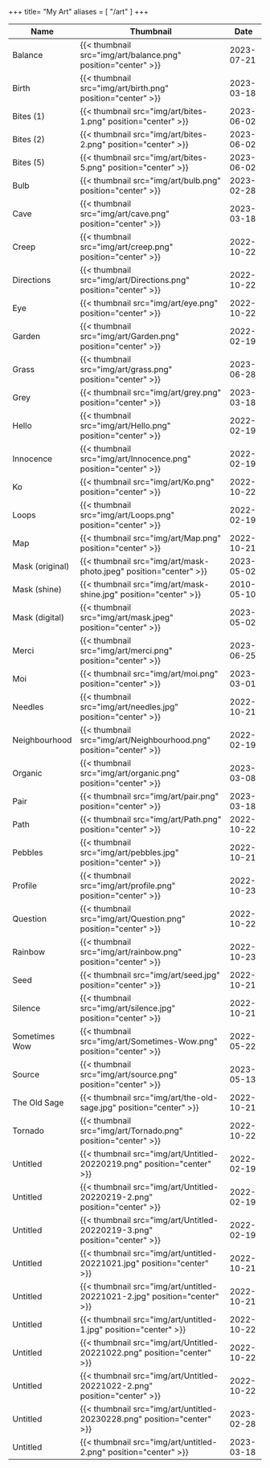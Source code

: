 +++
title= "My Art"
aliases = [
   "/art"
]
+++


| Name | Thumbnail | Date |
|------|-----------|------|
|Balance|{{< thumbnail src="img/art/balance.png" position="center" >}}|2023-07-21|
|Birth|{{< thumbnail src="img/art/birth.png" position="center" >}}|2023-03-18|
|Bites (1)|{{< thumbnail src="img/art/bites-1.png" position="center" >}}|2023-06-02|
|Bites (2)|{{< thumbnail src="img/art/bites-2.png" position="center" >}}|2023-06-02|
|Bites (5)|{{< thumbnail src="img/art/bites-5.png" position="center" >}}|2023-06-02|
|Bulb|{{< thumbnail src="img/art/bulb.png" position="center" >}}|2023-02-28|
|Cave|{{< thumbnail src="img/art/cave.png" position="center" >}}|2023-03-18|
|Creep|{{< thumbnail src="img/art/creep.png" position="center" >}}|2022-10-22|
|Directions|{{< thumbnail src="img/art/Directions.png" position="center" >}}|2022-10-22|
|Eye|{{< thumbnail src="img/art/eye.png" position="center" >}}|2022-10-22|
|Garden|{{< thumbnail src="img/art/Garden.png" position="center" >}}|2022-02-19|
|Grass|{{< thumbnail src="img/art/grass.png" position="center" >}}|2023-06-28|
|Grey|{{< thumbnail src="img/art/grey.png" position="center" >}}|2023-03-18|
|Hello|{{< thumbnail src="img/art/Hello.png" position="center" >}}|2022-02-19|
|Innocence|{{< thumbnail src="img/art/Innocence.png" position="center" >}}|2022-02-19|
|Ko|{{< thumbnail src="img/art/Ko.png" position="center" >}}|2022-10-22|
|Loops|{{< thumbnail src="img/art/Loops.png" position="center" >}}|2022-02-19|
|Map|{{< thumbnail src="img/art/Map.png" position="center" >}}|2022-10-21|
|Mask (original)|{{< thumbnail src="img/art/mask-photo.jpeg" position="center" >}}|2023-05-02|
|Mask (shine)|{{< thumbnail src="img/art/mask-shine.jpg" position="center" >}}|2010-05-10|
|Mask (digital)|{{< thumbnail src="img/art/mask.jpeg" position="center" >}}|2023-05-02|
|Merci|{{< thumbnail src="img/art/merci.png" position="center" >}}|2023-06-25|
|Moi|{{< thumbnail src="img/art/moi.png" position="center" >}}|2023-03-01|
|Needles|{{< thumbnail src="img/art/needles.jpg" position="center" >}}|2022-10-21|
|Neighbourhood|{{< thumbnail src="img/art/Neighbourhood.png" position="center" >}}|2022-02-19|
|Organic|{{< thumbnail src="img/art/organic.png" position="center" >}}|2023-03-08|
|Pair|{{< thumbnail src="img/art/pair.png" position="center" >}}|2023-03-18|
|Path|{{< thumbnail src="img/art/Path.png" position="center" >}}|2022-10-22|
|Pebbles|{{< thumbnail src="img/art/pebbles.jpg" position="center" >}}|2022-10-21|
|Profile|{{< thumbnail src="img/art/profile.png" position="center" >}}|2022-10-23|
|Question|{{< thumbnail src="img/art/Question.png" position="center" >}}|2022-10-22|
|Rainbow|{{< thumbnail src="img/art/rainbow.png" position="center" >}}|2022-10-23|
|Seed|{{< thumbnail src="img/art/seed.jpg" position="center" >}}|2022-10-21|
|Silence|{{< thumbnail src="img/art/silence.jpg" position="center" >}}|2022-10-21|
|Sometimes Wow|{{< thumbnail src="img/art/Sometimes-Wow.png" position="center" >}}|2022-05-22|
|Source|{{< thumbnail src="img/art/source.png" position="center" >}}|2023-05-13|
|The Old Sage|{{< thumbnail src="img/art/the-old-sage.jpg" position="center" >}}|2022-10-21|
|Tornado|{{< thumbnail src="img/art/Tornado.png" position="center" >}}|2022-10-22|
|Untitled|{{< thumbnail src="img/art/Untitled-20220219.png" position="center" >}}|2022-02-19|
|Untitled|{{< thumbnail src="img/art/Untitled-20220219-2.png" position="center" >}}|2022-02-19|
|Untitled|{{< thumbnail src="img/art/Untitled-20220219-3.png" position="center" >}}|2022-02-19|
|Untitled|{{< thumbnail src="img/art/untitled-20221021.jpg" position="center" >}}|2022-10-21|
|Untitled|{{< thumbnail src="img/art/untitled-20221021-2.jpg" position="center" >}}|2022-10-21|
|Untitled|{{< thumbnail src="img/art/untitled-1.jpg" position="center" >}}|2022-10-22|
|Untitled|{{< thumbnail src="img/art/Untitled-20221022.png" position="center" >}}|2022-10-22|
|Untitled|{{< thumbnail src="img/art/Untitled-20221022-2.png" position="center" >}}|2022-10-22|
|Untitled|{{< thumbnail src="img/art/untitled-20230228.png" position="center" >}}|2023-02-28|
|Untitled|{{< thumbnail src="img/art/untitled-2.png" position="center" >}}|2023-03-18|

